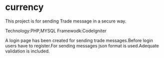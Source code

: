 # currency
This project is for sending Trade message in a secure way.

Technology:PHP,MYSQL
Framewodk:CodeIgniter

A login page has been created for sending trade messages.Before login users have to register.For sending messages json format is used.Adequate validation is included.
